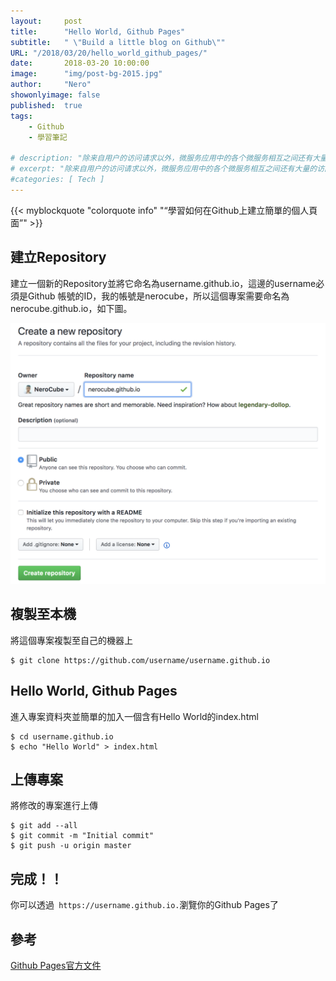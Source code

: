 ```yaml
---
layout:     post
title:      "Hello World, Github Pages"
subtitle:   " \"Build a little blog on Github\""
URL: "/2018/03/20/hello_world_github_pages/"
date:       2018-03-20 10:00:00
image:      "img/post-bg-2015.jpg"
author:     "Nero"
showonlyimage: false
published:  true 
tags:
    - Github
    - 學習筆記

# description: "除来自用户的访问请求以外，微服务应用中的各个微服务相互之间还有大量的访问,根据应用系统数据敏感程度不同，对于系统内微服务的访问也需要进行相应的安全控制。"
# excerpt: "除来自用户的访问请求以外，微服务应用中的各个微服务相互之间还有大量的访问,根据应用系统数据敏感程度不同，对于系统内微服务的访问也需要进行相应的安全控制。"
#categories: [ Tech ]    
---
```


{{< myblockquote "colorquote info" "“學習如何在Github上建立簡單的個人頁面”" >}}


## 建立Repository
建立一個新的Repository並將它命名為username.github.io，這邊的username必須是Github 帳號的ID，我的帳號是nerocube，所以這個專案需要命名為nerocube.github.io，如下圖。

![](/img/in-post/2018-03-20-hello-world-github-pages/creat-your-blog.png)

## 複製至本機
將這個專案複製至自己的機器上
```
$ git clone https://github.com/username/username.github.io
```

## Hello World, Github Pages
進入專案資料夾並簡單的加入一個含有Hello World的index.html
```
$ cd username.github.io
$ echo "Hello World" > index.html
```

## 上傳專案
將修改的專案進行上傳
```
$ git add --all
$ git commit -m "Initial commit"
$ git push -u origin master
```

## 完成！！
你可以透過` https://username.github.io.`瀏覽你的Github Pages了

## 參考
[Github Pages官方文件](https://pages.github.com/)

